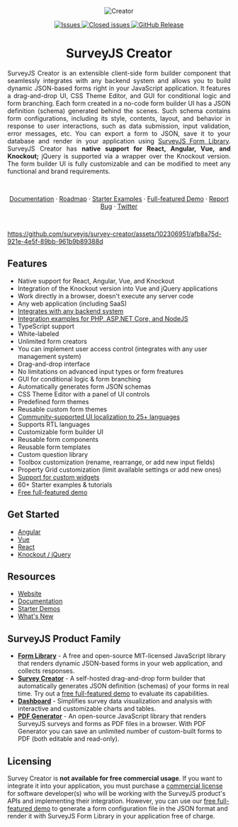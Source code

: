 <div align="center">
    
![Creator](https://github.com/surveyjs/survey-creator/assets/102306951/3782475d-5d3c-45fc-8a53-9f8450767ec8)
    
</div>

<div align="center">

<a href="https://github.com/surveyjs/survey-creator/issues">
<img alt="Issues" title="Open Issues" src="https://img.shields.io/github/issues/surveyjs/survey-creator.svg">
</a>
<a href="https://github.com/surveyjs/survey-creator/issues?utf8=%E2%9C%93&q=is%3Aissue+is%3Aclosed+">
<img alt="Closed issues" title="Closed Issues" src="https://img.shields.io/github/issues-closed/surveyjs/survey-creator.svg">
</a>
<a href="https://surveyjs.io/stay-updated/release-notes">
<img alt="GitHub Release" src="https://img.shields.io/github/v/release/surveyjs/survey-creator">
</a>

# SurveyJS Creator

</div>

<div align="justify">

SurveyJS Creator is an extensible client-side form builder component that seamlessly integrates with any backend system and allows you to build dynamic JSON-based forms right in your JavaScript application.
It features a drag-and-drop UI, CSS Theme Editor, and GUI for conditional logic and form branching. Each form created in a no-code form builder UI has a JSON definition (schema) generated behind the scenes. Such schema contains form configurations, including its style, contents, layout, and behavior in response to user interactions, such as data submission, input validation, error messages, etc. You can export a form to JSON, save it to your database and render in your application using [SurveyJS Form Library](https://surveyjs.io/form-library/documentation/overview). SurveyJS Creator has **native support for React, Angular, Vue, and Knockout;** jQuery is supported via a wrapper over the Knockout version. The form builder UI is fully customizable and can be modified to meet any functional and brand requirements.

</div>
</br>
</div>

<p align="center">
    <a href="https://surveyjs.io/survey-creator/documentation/overview">Documentation</a>
    ·
    <a href="https://surveyjs.io/stay-updated/roadmap">Roadmap</a>
    ·
    <a href="https://surveyjs.io/survey-creator/examples/free-nps-survey-template/reactjs">Starter Examples</a>
    ·
    <a href="https://surveyjs.io/create-free-survey">Full-featured Demo</a>
    ·
    <a href="https://github.com/surveyjs/survey-creator/issues/new">Report Bug</a>
    ·
    <a href="https://twitter.com/SurveyJS">Twitter</a>
  </p>

</br>



https://github.com/surveyjs/survey-creator/assets/102306951/afb8a75d-921e-4e5f-89bb-961b9b89388d



## Features

- Native support for React, Angular, Vue, and Knockout
- Integration of the Knockout version into Vue and jQuery applications
- Work directly in a browser, doesn't execute any server code
- Any web application (including SaaS)
- [Integrates with any backend system](https://surveyjs.io/survey-creator/documentation/integration-with-backend)
- [Integration examples for PHP, ASP.NET Core, and NodeJS](https://surveyjs.io/backend-integration/examples)
- TypeScript support
- White-labeled
- Unlimited form creators
- You can implement user access control (integrates with any user management system)
- Drag-and-drop interface
- No limitations on advanced input types or form freatures
- GUI for conditional logic & form branching
- Automatically generates form JSON schemas
- CSS Theme Editor with a panel of UI controls
- Predefined form themes
- Reusable custom form themes
- [Community-supported UI localization to 25+ languages](https://surveyjs.io/Documentation/Survey-Creator?id=localization)
- Supports RTL languages
- Customizable form builder UI
- Reusable form components
- Reusable form templates
- Custom question library
- Toolbox customization (rename, rearrange, or add new input fields)
- Property Grid customization (limit available settings or add new ones)
- [Support for custom widgets](https://surveyjs.io/survey-creator/documentation/customize-question-types)
- 60+ Starter examples & tutorials
- [Free full-featured demo](https://surveyjs.io/create-free-survey)

## Get Started

- [Angular](https://surveyjs.io/survey-creator/documentation/get-started-angular)
- [Vue](https://surveyjs.io/survey-creator/documentation/get-started-vue)
- [React](https://surveyjs.io/survey-creator/documentation/get-started-react)
- [Knockout / jQuery](https://surveyjs.io/survey-creator/documentation/get-started-knockout-jquery)

## Resources

- [Website](https://surveyjs.io/)
- [Documentation](https://surveyjs.io/survey-creator/documentation/overview)
- [Starter Demos](https://surveyjs.io/survey-creator/examples/free-nps-survey-template/reactjs)
- [What's New](https://surveyjs.io/stay-updated/major-updates/2023)

## SurveyJS Product Family

- [**Form Library**](https://surveyjs.io/form-library/documentation/overview) - A free and open-source MIT-licensed JavaScript library that renders dynamic JSON-based forms in your web application, and collects responses.
- [**Survey Creator**](https://surveyjs.io/survey-creator/documentation/overview) - A self-hosted drag-and-drop form builder that automatically generates JSON definition (schemas) of your forms in real time. Try out a [free full-featured demo](https://surveyjs.io/create-free-survey) to evaluate its capabilities.
-  [**Dashboard**](https://surveyjs.io/dashboard/documentation/overview) - Simplifies survey data visualization and analysis with interactive and customizable charts and tables.
-  [**PDF Generator**](https://surveyjs.io/pdf-generator/documentation/overview) - An open-source JavaScript library that renders SurveyJS surveys and forms as PDF files in a browser. With PDF Generator you can save an unlimited number of custom-built forms to PDF (both editable and read-only).

## Licensing

Survey Creator is **not available for free commercial usage**. If you want to integrate it into your application, you must purchase a [commercial license](https://surveyjs.io/licensing) for software developer(s) who will be working with the SurveyJS product's APIs and implementing their integration. However, you can use our [free full-featured demo](https://surveyjs.io/create-free-survey) to generate a form configuration file in the JSON format and render it with SurveyJS Form Library in your application free of charge.
